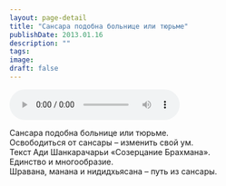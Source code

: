 ```yaml
---
layout: page-detail
title: "Сансара подобна больнице или тюрьме"
publishDate: 2013.01.16
description: ""
tags:
image:
draft: false
---
```


<audio title="2013.01.16 - Сансара подобна больнице или тюрьме.mp3" src="/upload/iblock/66c/66cfab66eb8dea848b7d0eba872a3ea8.mp3" controls=""></audio>

 Сансара подобна больнице или тюрьме.  
Освободиться от сансары – изменить свой ум.  
Текст Ади Шанкарачарьи «Созерцание Брахмана».  
Единство и многообразие.  
Шравана, манана и нидидхьясана – путь из сансары. 

  
